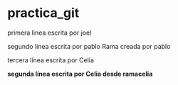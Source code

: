 # practica_git


primera linea escrita por joel 

segundo linea escrita por pablo 
Rama creada por pablo 

tercera línea escrita por Celia

**segunda línea escrita por Celia desde ramacelia**